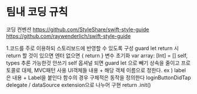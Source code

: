 # 팀내 코딩 규칙

코딩 컨벤션 
https://github.com/StyleShare/swift-style-guide
https://github.com/raywenderlich/swift-style-guide

1.코드를 주로 이용하되 스토리보드에 반영할 수 있도록 구성 </b>
guard let return 시 return 할 것이 있으면 엔터 없으면 { return }
변수 초기화 var array: [Int] = []
self, types 추론 가능한것 안쓰기
self 옵셔널 되면 guard let 으로 빼기
상속을 줄이고 프로토콜로 대체, MVC패턴 사용
UI객체들 내용 + 해당 객체 이름으로 정한다. ex ) label 은 내용 + Label을 붙인다 
함수의 경우 구체적은 동작을 정의한다 loginButtonDidTap
delegate / dataSource extension으로 나누어 구현
return .init()
